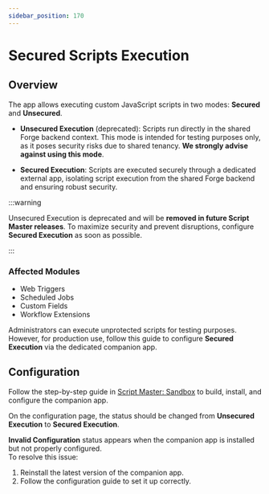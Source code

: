 ```yaml
---
sidebar_position: 170
---
```


# Secured Scripts Execution

## Overview

The app allows executing custom JavaScript scripts in two modes: **Secured** and **Unsecured**.

- **Unsecured Execution** (deprecated): Scripts run directly in the shared Forge backend context. This mode is intended for testing purposes only, as it poses security risks due to shared tenancy. **We strongly advise against using this mode**.

- **Secured Execution**: Scripts are executed securely through a dedicated external app, isolating script execution from the shared Forge backend and ensuring robust security.

:::warning  

Unsecured Execution is deprecated and will be **removed in future Script Master releases**. To maximize security and prevent disruptions, configure **Secured Execution** as soon as possible.  

:::


### Affected Modules

- Web Triggers  
- Scheduled Jobs  
- Custom Fields  
- Workflow Extensions  

Administrators can execute unprotected scripts for testing purposes. However, for production use, follow this guide to configure **Secured Execution** via the dedicated companion app.


## Configuration

Follow the step-by-step guide in [Script Master: Sandbox](https://github.com/kaisersoftapps/script-master-sandbox) to build, install, and configure the companion app.

On the configuration page, the status should be changed from **Unsecured Execution** to **Secured Execution**.

**Invalid Configuration** status appears when the companion app is installed but not properly configured.  
To resolve this issue:  
1. Reinstall the latest version of the companion app.  
2. Follow the configuration guide to set it up correctly.  
